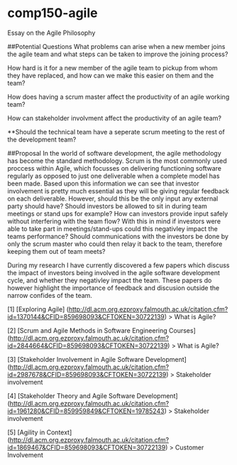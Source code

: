# comp150-agile
Essay on the Agile Philosophy

##Potential Questions
What problems can arise when a new member joins the agile team and what steps can be taken to improve the joining process?

How hard is it for a new member of the agile team to pickup from whom they have replaced, and how can we make this easier on them and the team?

How does having a scrum master affect the productivity of an agile working team?

How can stakeholder involvment affect the productivity of an agile team?

**Should the technical team have a seperate scrum meeting to the rest of the development team?

<!--three slides
first: explain question
second: what I have found out (sources)
third: how we can apply this to our work
!-->

##Proposal
In the world of software development, the agile methodology has become the standard methodology. Scrum is the most commonly used proccess within Agile, which focusses on delivering functioning software regularly as opposed to just one deliverable when a complete model has been made.  Based upon this information we can see that investor involvement is pretty much essential as they will be giving regular feedback on each deliverable. However, should this be the only input any external party should have? Should investors be allowed to sit in during team meetings or stand ups for example? How can investors provide input safely without interfering with the team flow? With this in mind if investors were able to take part in meetings/stand-ups could this negativley impact the teams performance? Should communications with the investors be done by only the scrum master who could then relay it back to the team, therefore keeping them out of team meets?


During my research I have currently discovered a few papers which discuss the impact of investors being involved in the agile software development cycle, and whether they negativley impact the team. These papers do however highlight the importance of feedback and discusion outside the narrow confides of the team. 


[1] [Exploring Agile] (http://dl.acm.org.ezproxy.falmouth.ac.uk/citation.cfm?id=1370144&CFID=859698093&CFTOKEN=30722139) > What is Agile?

[2] [Scrum and Agile Methods in Software Engineering Courses] (http://dl.acm.org.ezproxy.falmouth.ac.uk/citation.cfm?id=2844664&CFID=859698093&CFTOKEN=30722139) > What is Agile?

[3] [Stakeholder Involvement in Agile Software Development] (http://dl.acm.org.ezproxy.falmouth.ac.uk/citation.cfm?id=2987678&CFID=859698093&CFTOKEN=30722139) > Stakeholder involvement

[4] [Stakeholder Theory and Agile Software Development] (http://dl.acm.org.ezproxy.falmouth.ac.uk/citation.cfm?id=1961280&CFID=859959849&CFTOKEN=19785243) > Stakeholder involvement

[5] [Agility in Context] (http://dl.acm.org.ezproxy.falmouth.ac.uk/citation.cfm?id=1869467&CFID=859698093&CFTOKEN=30722139) > Customer Involvement
